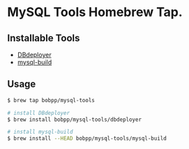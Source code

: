 # MySQL Tools Homebrew Tap.

## Installable Tools
- [DBdeployer](https://github.com/datacharmer/dbdeployer)
- [mysql-build](https://github.com/kamipo/mysql-build)

## Usage
```bash
$ brew tap bobpp/mysql-tools

# install DBdeployer
$ brew install bobpp/mysql-tools/dbdeployer

# install mysql-build
$ brew install --HEAD bobpp/mysql-tools/mysql-build
```